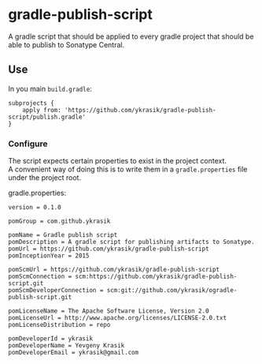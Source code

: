 # gradle-publish-script 
A gradle script that should be applied to every gradle project that should be able to publish to Sonatype Central.

## Use
In you main ```build.gradle```:

```
subprojects {
    apply from: 'https://github.com/ykrasik/gradle-publish-script/publish.gradle'
}
```

### Configure
The script expects certain properties to exist in the project context.  
A convenient way of doing this is to write them in a ```gradle.properties``` file under the project root.

gradle.properties:

```
version = 0.1.0

pomGroup = com.github.ykrasik

pomName = Gradle publish script
pomDescription = A gradle script for publishing artifacts to Sonatype.
pomUrl = https://github.com/ykrasik/gradle-publish-script
pomInceptionYear = 2015

pomScmUrl = https://github.com/ykrasik/gradle-publish-script
pomScmConnection = scm:https://github.com/ykrasik/gradle-publish-script.git
pomScmDeveloperConnection = scm:git://github.com/ykrasik/ogradle-publish-script.git

pomLicenseName = The Apache Software License, Version 2.0
pomLicenseUrl = http://www.apache.org/licenses/LICENSE-2.0.txt
pomLicenseDistribution = repo

pomDeveloperId = ykrasik
pomDeveloperName = Yevgeny Krasik
pomDeveloperEmail = ykrasik@gmail.com
```